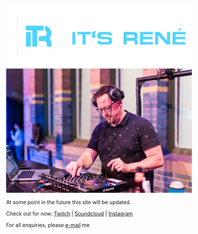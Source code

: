 
<img src="banner.png" alt="banner" width="600"/>

<img src="images/gotoams_2024.jpg" alt="profile picture" width="600"/>

At some point in the future this site will be updated.


Check out for now:
[Twitch](https://www.twitch.tv/itsrene_nl) | 
[Soundcloud](https://soundcloud.com/itsrene_nl) | 
[Instagram](https://www.instagram.com/itsrene_nl/)



For all enquiries, please [e-mail](mailto:rene@itsrene.nl) me
